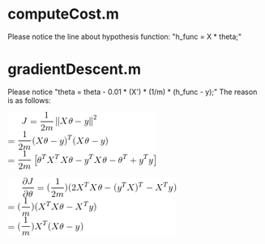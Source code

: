 # computeCost.m
Please notice the line about hypothesis function: "h_func = X * theta;"

# gradientDescent.m
Please notice "theta = theta - 0.01 * (X') * (1/m) * (h_func - y);"
The reason is as follows:

![network](https://github.com/SHIsue/ML_coursera_Andrew-Ng/blob/master/ex1/equation/eq1.gif)

![network](https://github.com/SHIsue/ML_coursera_Andrew-Ng/blob/master/ex1/equation/eq2.gif)


